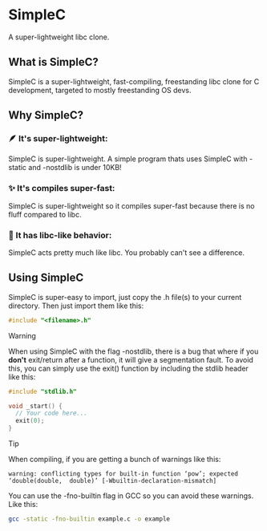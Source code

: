 # SimpleC

A super-lightweight libc clone.

## What is SimpleC?

SimpleC is a super-lightweight, fast-compiling, freestanding libc clone for C development, targeted to mostly freestanding OS devs.

## Why SimpleC?
### 🪶 It's super-lightweight:
  SimpleC is super-lightweight. A simple program thats uses SimpleC with -static and -nostdlib is under 10KB!
  
### ✨ It's compiles super-fast:
  SimpleC is super-lightweight so it compiles super-fast because there is no fluff compared to libc.
  
### 🧠 It has libc-like behavior:
  SimpleC acts pretty much like libc. You probably can't see a difference.

## Using SimpleC

SimpleC is super-easy to import, just copy the .h file(s) to your current directory. Then just import them like this:
```C
#include "<filename>.h"
```


> [!WARNING]
> When using SimpleC with the flag -nostdlib, there is a bug that where if you **don't** exit/return after a function, it will give a segmentation fault.
> To avoid this, you can simply use the exit() function by including the stdlib header like this:
> ```C
> #include "stdlib.h"
>
> void _start() {
>   // Your code here...
>   exit(0);
> }
> ```

> [!TIP]
> When compiling, if you are getting a bunch of warnings like this:
> ```
> warning: conflicting types for built-in function ‘pow’; expected ‘double(double,  double)’ [-Wbuiltin-declaration-mismatch]
> ```
> You can use the -fno-builtin flag in GCC so you can avoid these warnings. Like this:
> ```bash
> gcc -static -fno-builtin example.c -o example
> ```
